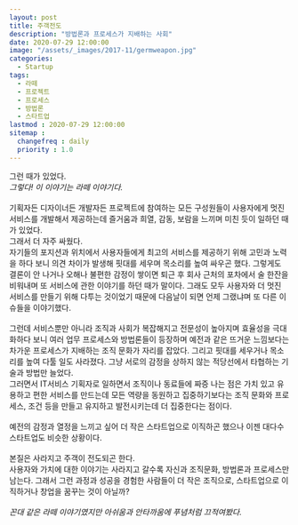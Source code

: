 ```yaml
---
layout: post
title: 주객전도
description: "방법론과 프로세스가 지배하는 사회"
date: 2020-07-29 12:00:00
image: "/assets/_images/2017-11/germweapon.jpg"
categories:
  - Startup
tags:
  - 라떼
  - 프로젝트
  - 프로세스
  - 방법론
  - 스타트업
lastmod : 2020-07-29 12:00:00
sitemap :
  changefreq : daily
  priority : 1.0
---
```



그런 때가 있었다.<br>
*그렇다! 이 이야기는 라떼 이야기다.*<br>
<br>
기획자든 디자이너든 개발자든 프로젝트에 참여하는 모든 구성원들이 사용자에게 멋진 서비스를 개발해서 제공하는데 즐거움과 희열, 감동, 보람을 느끼며 미친 듯이 일하던 때가 있었다.<br>
그래서 더 자주 싸웠다.<br>
자기들의 포지션과 위치에서 사용자들에게 최고의 서비스를 제공하기 위해 고민과 노력을 하다 보니 의견 차이가 발생해 핏대를 세우며 목소리를 높여 싸우곤 했다. 그렇게도 결론이 안 나거나 오해나 불편한 감정이 쌓이면 퇴근 후 회사 근처의 포차에서 술 한잔을 비워내며 또 서비스에 관한 이야기를 하던 때가 말이다. 그래도 모두 사용자와 더 멋진 서비스를 만들기 위해 다투는 것이었기 때문에 다음날이 되면 언제 그랬냐며 또 다른 이슈들을 이야기했다.<br>
<br>
그런데 서비스뿐만 아니라 조직과 사회가 복잡해지고 전문성이 높아지며 효율성을 극대화하다 보니 여러 업무 프로세스와 방법론들이 등장하며 예전과 같은 뜨거운 느낌보다는 차가운 프로세스가 지배하는 조직 문화가 자리를 잡았다. 그리고 핏대를 세우거나 목소리를 높여 다툴 일도 사라졌다. 그냥 서로의 감정을 상하지 않는 적당선에서 타협하는 기술과 방법만 늘었다.<br>
그러면서 IT서비스 기획자로 일하면서 조직이나 동료들에 짜증 나는 점은 가치 있고 유용하고 편한 서비스를 만드는데 모든 역량을 동원하고 집중하기보다는 조직 문화와 프로세스, 조건 등을 만들고 유지하고 발전시키는데 더 집중한다는 점이다.<br>
<br>
예전의 감정과 열정을 느끼고 싶어 더 작은 스타트업으로 이직하곤 했으나 이젠 대다수 스타트업도 비슷한 상황이다.<br>
<br>
본질은 사라지고 주객이 전도되곤 한다.<br>
사용자와 가치에 대한 이야기는 사라지고 갈수록 자신과 조직문화, 방법론과 프로세스만 남는다. 그래서 그런 과정과 성공을 경험한 사람들이 더 작은 조직으로, 스타트업으로 이직하거나 창업을 꿈꾸는 것이 아닐까?<br>
<br>
*꼰대 같은 라떼 이야기였지만 아쉬움과 안타까움에 푸념처럼 끄적여봤다.*
